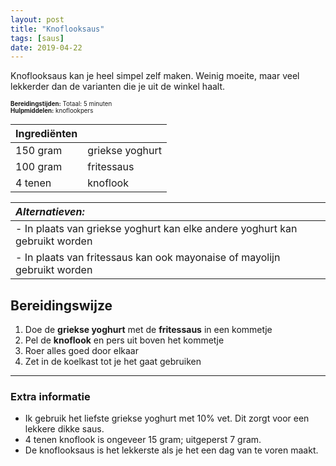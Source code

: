 ```yaml
---
layout: post
title: "Knoflooksaus"
tags: [saus]
date: 2019-04-22
---
```


Knoflooksaus kan je heel simpel zelf maken. Weinig moeite, maar veel lekkerder dan de varianten die je uit  de winkel haalt.

<sub><sup>
**Bereidingstijden:** Totaal: 5 minuten  
**Hulpmiddelen:** knoflookpers
</sup></sub>

| Ingrediënten |                 |
|:------------ |:--------------- |
| 150 gram     | griekse yoghurt |
| 100 gram     | fritessaus      |
| 4 tenen      | knoflook        |

| _Alternatieven:_                                                            |
|:--------------------------------------------------------------------------- |
| - In plaats van griekse yoghurt kan elke andere yoghurt kan gebruikt worden |
| - In plaats van fritessaus kan ook mayonaise of mayolijn gebruikt worden    |

## Bereidingswijze
1. Doe de **griekse yoghurt** met de **fritessaus** in een kommetje
2. Pel de **knoflook** en pers uit boven het kommetje
3. Roer alles goed door elkaar
4. Zet in de koelkast tot je het gaat gebruiken

-----------------------------------------------------------------------
### Extra informatie  
- Ik gebruik het liefste griekse yoghurt met 10% vet. Dit zorgt voor een lekkere dikke saus.
- 4 tenen knoflook is ongeveer 15 gram; uitgeperst 7 gram.
- De knoflooksaus is het lekkerste als je het een dag van te voren maakt.
